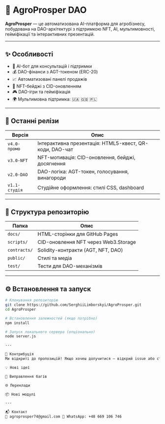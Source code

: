 # 🌾 AgroProsper DAO

**AgroProsper** — це автоматизована AI-платформа для агробізнесу, побудована на DAO-архітектурі з підтримкою NFT, AI, мультимовності, гейміфікації та інтерактивних презентацій.

---

## ✨ Особливості

- 🤖 AI-бот для консультацій і підтримки  
- 💰 DAO-фінанси з AGT-токеном (ERC-20)  
- 📈 Автоматизовані панелі продажів  
- 🏅 NFT-бейджі з CID-оновленням  
- 🎮 DAO-ігри та гейміфікація  
- 🌍 Мультимовна підтримка: 🇺🇦 🇬🇧 🇵🇱  

---

## 🚀 Останні релізи

| Версія       | Опис                                                                 |
|--------------|----------------------------------------------------------------------|
| `v4.0-промо` | Інтерактивна презентація: HTML5-квест, QR-коди, DAO-чат              |
| `v3.0-NFT`   | NFT-мотивація: CID-оновлення, бейджі, досягнення                     |
| `v2.0-DAO`   | DAO-логіка: AGT-токен, голосування, винагороди                       |
| `v1.1-студія`| Студійне оформлення: стилі CSS, dashboard                            |

---

## 📂 Структура репозиторію

| Папка      | Опис                                               |
|------------|----------------------------------------------------|
| `docs/`    | HTML-сторінки для GitHub Pages                     |
| `scripts/` | CID-оновлення NFT через Web3.Storage               |
| `contracts/`| Solidity-контракти (AGT, NFT, DAO)                |
| `public/`  | Стилі та медіа                                     |
| `test/`    | Тести для DAO-механізмів                           |

---

## ⚙️ Встановлення та запуск

```bash
# Клонування репозиторію
git clone https://github.com/SerghiiLimborskyi/AgroProsper.git
cd AgroProsper

# Встановлення залежностей (якщо потрібно)
npm install

# Запуск локального сервера (опціонально)
node server.js

---

🤝 Контрибуція
Ми відкриті до пропозицій! Якщо хочеш долучитися — відкрий issue або створи pull request:

💡 Нові ідеї

🐞 Виправлення багів

🌐 Переклади

📦 Нові модулі

---

📬 Контакт
📧 agroprosper74@gmail.com 📱 WhatsApp: +48 669 106 746
